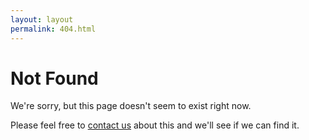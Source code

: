 ```yaml
---
layout: layout
permalink: 404.html
---
```


# Not Found

We're sorry, but this page doesn't seem to exist right now.

Please feel free to [contact us](/contact) about this and we'll see if we can find it.
